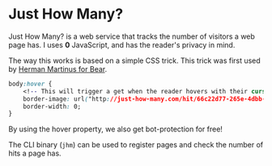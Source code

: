 # Just How Many?

Just How Many? is a web service that tracks the number of visitors a web page has. I uses **0** JavaScript, and has the reader's privacy in mind.

The way this works is based on a simple CSS trick. This trick was first used by [Herman Martinus for Bear](https://herman.bearblog.dev/how-bear-does-analytics-with-css/).

``` css
body:hover {
	<!-- This will trigger a get when the reader hovers with their cursor over the body tag. -->
	border-image: url("http://just-how-many.com/hit/66c22d77-265e-4dbb-aadf-c57b46cb187b");
    border-width: 0;
}
```

By using the hover property, we also get bot-protection for free!

The CLI binary (`jhm`) can be used to register pages and check the number of hits a page has.
